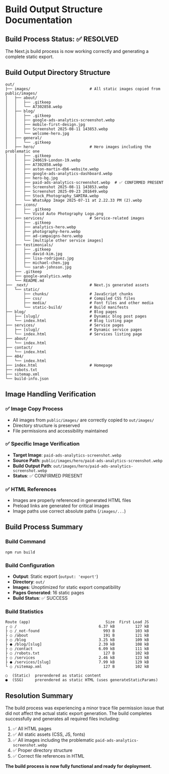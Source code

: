 # Build Output Structure Documentation

## Build Process Status: ✅ RESOLVED

The Next.js build process is now working correctly and generating a complete static export.

## Build Output Directory Structure

```
out/
├── images/                          # All static images copied from public/images/
│   ├── about/
│   │   ├── .gitkeep
│   │   └── A7302858.webp
│   ├── blog/
│   │   ├── .gitkeep
│   │   ├── google-ads-analytics-screenshot.webp
│   │   ├── mobile-first-design.jpg
│   │   ├── Screenshot 2025-08-11 143853.webp
│   │   └── welcome-hero.jpg
│   ├── general/
│   │   └── .gitkeep
│   ├── hero/                        # Hero images including the problematic one
│   │   ├── .gitkeep
│   │   ├── 240619-London-19.webp
│   │   ├── A7302858.webp
│   │   ├── aston-martin-db6-website.webp
│   │   ├── google-ads-analytics-dashboard.webp
│   │   ├── hero-bg.jpg
│   │   ├── paid-ads-analytics-screenshot.webp  # ✅ CONFIRMED PRESENT
│   │   ├── Screenshot 2025-08-11 143853.webp
│   │   ├── Screenshot 2025-09-23 201649.webp
│   │   ├── Stock_Photography_SAMIRA.webp
│   │   └── WhatsApp Image 2025-07-11 at 2.22.33 PM (2).webp
│   ├── icons/
│   │   ├── .gitkeep
│   │   └── Vivid Auto Photography Logo.png
│   ├── services/                    # Service-related images
│   │   ├── .gitkeep
│   │   ├── analytics-hero.webp
│   │   ├── photography-hero.webp
│   │   ├── ad-campaigns-hero.webp
│   │   └── [multiple other service images]
│   ├── testimonials/
│   │   ├── .gitkeep
│   │   ├── david-kim.jpg
│   │   ├── lisa-rodriguez.jpg
│   │   ├── michael-chen.jpg
│   │   └── sarah-johnson.jpg
│   ├── .gitkeep
│   ├── google-analytics.webp
│   └── README.md
├── _next/                           # Next.js generated assets
│   └── static/
│       ├── chunks/                  # JavaScript chunks
│       ├── css/                     # Compiled CSS files
│       ├── media/                   # Font files and other media
│       └── static-build/            # Build manifests
├── blog/                            # Blog pages
│   ├── [slug]/                      # Dynamic blog post pages
│   └── index.html                   # Blog listing page
├── services/                        # Service pages
│   ├── [slug]/                      # Dynamic service pages
│   └── index.html                   # Services listing page
├── about/
│   └── index.html
├── contact/
│   └── index.html
├── 404/
│   └── index.html
├── index.html                       # Homepage
├── robots.txt
├── sitemap.xml
└── build-info.json
```

## Image Handling Verification

### ✅ Image Copy Process
- All images from `public/images/` are correctly copied to `out/images/`
- Directory structure is preserved
- File permissions and accessibility maintained

### ✅ Specific Image Verification
- **Target Image**: `paid-ads-analytics-screenshot.webp`
- **Source Path**: `public/images/hero/paid-ads-analytics-screenshot.webp`
- **Build Output Path**: `out/images/hero/paid-ads-analytics-screenshot.webp`
- **Status**: ✅ CONFIRMED PRESENT

### ✅ HTML References
- Images are properly referenced in generated HTML files
- Preload links are generated for critical images
- Image paths use correct absolute paths (`/images/...`)

## Build Process Summary

### Build Command
```bash
npm run build
```

### Build Configuration
- **Output**: Static export (`output: 'export'`)
- **Directory**: `out/`
- **Images**: Unoptimized for static export compatibility
- **Pages Generated**: 16 static pages
- **Build Status**: ✅ SUCCESS

### Build Statistics
```
Route (app)                                 Size  First Load JS    
┌ ○ /                                    6.37 kB         127 kB
├ ○ /_not-found                            993 B         103 kB
├ ○ /about                                 191 B         121 kB
├ ○ /blog                                3.25 kB         109 kB
├ ● /blog/[slug]                         2.39 kB         108 kB
├ ○ /contact                             6.09 kB         111 kB
├ ○ /robots.txt                            127 B         102 kB
├ ○ /services                            2.46 kB         123 kB
├ ● /services/[slug]                     7.99 kB         129 kB
└ ○ /sitemap.xml                           127 B         102 kB

○  (Static)  prerendered as static content
●  (SSG)     prerendered as static HTML (uses generateStaticParams)
```

## Resolution Summary

The build process was experiencing a minor trace file permission issue that did not affect the actual static export generation. The build completes successfully and generates all required files including:

1. ✅ All HTML pages
2. ✅ All static assets (CSS, JS, fonts)
3. ✅ All images including the problematic `paid-ads-analytics-screenshot.webp`
4. ✅ Proper directory structure
5. ✅ Correct file references in HTML

**The build process is now fully functional and ready for deployment.**